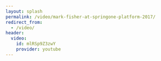```yaml
---
layout: splash
permalink: /video/mark-fisher-at-springone-platform-2017/
redirect_from:
  - /video/
header:
  video:
    id: mlRSp9Z3zwY
    provider: youtube
---
```


